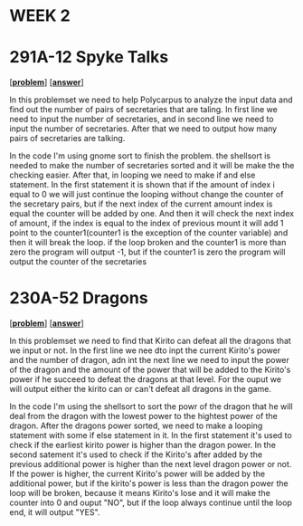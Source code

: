 # WEEK 2

# 291A-12  Spyke Talks
[[**problem**]](http://codeforces.com/contest/291/problem/A) [[**answer**]](http://codeforces.com/contest/291/submission/42788974)


In this problemset we need to help Polycarpus to analyze the input data and find out the number of pairs of secretaries that are taling.
In first line we need to input the number of secretaries, and in second line we need to input the number of secretaries. After that we need 
to output how many pairs of secretaries are talking. 

In the code I'm using gnome sort to finish the problem. the shellsort is needed to make the number of secretaries sorted and it will be make the
the checking easier. After that, in looping  we need to make if and else statement. In the first statement  it is shown that if the amount of 
index i equal to 0 we will just continue the looping without change the counter of the secretary pairs, but if the next index of the current amount
index is equal the counter will be added by one. And then it will check the next index of amount, if the index is equal to the index of previous 
mount it will add 1 point to the counter1(counter1 is the exception of the counter variable) and then it will break the loop. if the loop broken and 
the counter1 is more than zero the program will output -1, but if the counter1 is zero the program will output the counter of the secretaries

# 230A-52 Dragons

[[**problem**]](http://codeforces.com/contest/230/problem/A) [[**answer**]](http://codeforces.com/contest/230/submission/42798702)

In this problemset we need to find that Kirito can defeat all the dragons that we input or not. In the first line we nee dto inpt the current Kirito's power and the number of dragon, adn int the next line we need to input the power of the dragon and the amount of the power that will be added to the Kirito's power if he succeed to defeat the dragons at that level. For the ouput we will output either the kirito can or can't defeat all dragons in the game.

In the code I'm using the shellsort to sort the powr of the dragon that he will deal from the dragon with the lowest power to the hightest power of the dragon. After the dragons power sorted, we need to make a looping statement with some if else statement in it. In the first statement it's used to check if the earliest kirito power is higher than the dragon power. In the second satement it's used to check if the Kirito's after added by the previous additional power is higher than the next level dragon power or not. If the power is higher, the current Kirito's power will be added by the additional power, but if the kirito's power is less than the dragon power the loop will be broken, because it means Kirito's lose and it will make the counter into 0 and ouput "NO", but if the loop always continue until the loop end, it will output "YES".

#


